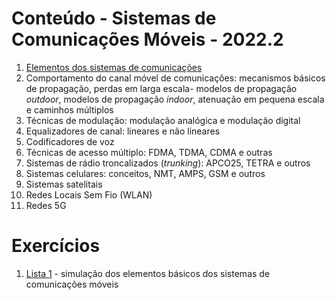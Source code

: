 # Conteúdo - Sistemas de Comunicações Móveis - 2022.2

1. [Elementos dos sistemas de comunicações](siscom_aulas/modelo_siscom.pdf)
2. Comportamento do canal móvel de comunicações: mecanismos básicos de propagação, perdas em larga escala- modelos de propagação *outdoor*, modelos de propagação *indoor*, atenuação em pequena escala e caminhos múltiplos
3. Técnicas de modulação: modulação analógica e modulação digital
4. Equalizadores de canal: lineares e não lineares
5. Codificadores de voz
6. Técnicas de acesso múltiplo: FDMA, TDMA, CDMA e outras
7. Sistemas de rádio troncalizados (*trunking*): APCO25, TETRA e outros
8. Sistemas celulares: conceitos, NMT, AMPS, GSM e outros
9. Sistemas satelitais
10. Redes Locais Sem Fio (WLAN) 
11. Redes 5G

# Exercícios
1. [Lista 1](siscom_aulas/Lista1_siscom.pdf) - simulação dos elementos básicos dos sistemas de comunicações móveis
